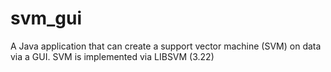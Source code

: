 # svm_gui
A Java application that can create a support vector machine (SVM) on data via a GUI. SVM is implemented via LIBSVM (3.22)
